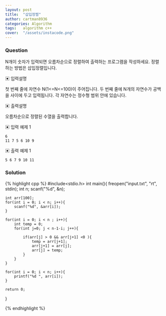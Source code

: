 ```yaml
---
layout: post
title:  "삽입정렬"
author: cartman8936
categories: Algorithm
tags:	algorithm c++
cover:  "/assets/instacode.png"
---
```


### Question
N개이 숫자가 입력되면 오름차순으로 정렬하여 출력하는 프로그램을 작성하세요.
정렬하는 방법은 삽입정렬입니다.


▣ 입력설명 

첫 번째 줄에 자연수 N(1<=N<=100)이 주어집니다.
두 번째 줄에 N개의 자연수가 공백을 사이에 두고 입력됩니다. 각 자연수는 정수형 범위 안에
있습니다. 

▣ 출력설명 

오름차순으로 정렬된 수열을 출력합니다.


▣ 입력 예제 1
```
6
11 7 5 6 10 9

```

▣ 출력 예제 1
```
5 6 7 9 10 11

```

### Solution
{% highlight cpp %}
#include<stdio.h>
int main(){
	freopen("input.txt", "rt", stdin);
	int n;
	scanf("%d", &n);
	
	int arr[100];
	for(int i = 0; i < n; i++){
		scanf("%d", &arr[i]);
	}
	
	for(int i = 0; i < n ; i++){
		int temp = 0;
		for(int j=0; j < n-1-i; j++){
			
			if(arr[j] > 0 && arr[j+1] <0 ){
				temp = arr[j+1];
				arr[j+1] = arr[j];
				arr[j] = temp;
			}
		}
	}
	
	for(int i = 0; i < n; i++){
		printf("%d ", arr[i]);
	}

	return 0;
}




{% endhighlight %}


